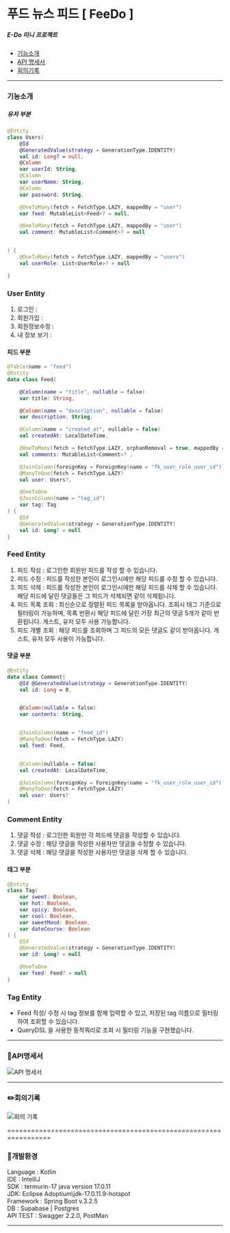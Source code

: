 # 푸드 뉴스 피드 [ FeeDo ]
##### E-Do 미니 프로젝트
- [기능소개](#기능소개)
- [API 명세서](#API명세서)
- [회의기록](#✏회의기록)
-----------------------------------------------
### 기능소개
##### 유저 부분

```kotlin
@Entity
class Users(
    @Id
    @GeneratedValue(strategy = GenerationType.IDENTITY)
    val id: Long? = null,
    @Column
    var userId: String,
    @Column
    var userName: String,
    @Column
    var password: String,

    @OneToMany(fetch = FetchType.LAZY, mappedBy = "user")
    var feed: MutableList<Feed>? = null,

    @OneToMany(fetch = FetchType.LAZY, mappedBy = "user")
    val comment: MutableList<Comment>? = null


) {
    @OneToMany(fetch = FetchType.LAZY, mappedBy = "users")
    val userRole: List<UserRole>? = null

}
```
### User Entity

1. 로그인 : 
2. 회원가입 : 
3. 회원정보수정 :
4. 내 정보 보기 :
#### 피드 부분

```kotlin
@Table(name = "feed")
@Entity
data class Feed(

    @Column(name = "title", nullable = false)
    var title: String,

    @Column(name = "description", nullable = false)
    var description: String,

    @Column(name = "created_at", nullable = false)
    val createdAt: LocalDateTime,

    @OneToMany(fetch = FetchType.LAZY, orphanRemoval = true, mappedBy = "feed")
    val comments: MutableList<Comment>? ,

    @JoinColumn(foreignKey = ForeignKey(name = "fk_user_role_user_id"))
    @ManyToOne(fetch = FetchType.LAZY)
    val user: Users?,

    @OneToOne
    @JoinColumn(name = "tag_id")
    var tag: Tag
) {
    @Id
    @GeneratedValue(strategy = GenerationType.IDENTITY)
    val id: Long? = null
}

```
### Feed Entity

1. 피드 작성 : 로그인한 회원만 피드를 작성 할 수 있습니다.
2. 피드 수정 : 피드를 작성한 본인이 로그인시에만 해당 피드를 수정 할 수 있습니다.
3. 피드 삭제 : 피드를 작성한 본인이 로그인시에만 해당 피드를 삭제 할 수 있습니다. 해당 피드에 달린 댓글들은 그 피드가 삭제되면 같이 삭제됩니다.
4. 피드 목록 조회 : 최신순으로 정렬된 피드 목록을 받아옵니다. 조회시 태그 기준으로 필터링이 가능하며, 목록 반환시 해당 피드에 달린 가장 최근의 댓글 5개가 같이 반환됩니다. 게스트, 유저 모두 사용 가능합니다.
5. 피드 개별 조회 : 해당 피드를 조회하며 그 피드의 모든 댓글도 같이 받아옵니다. 게스트, 유저 모두 사용이 가능합니다.

#### 댓글 부분

```kotlin
@Entity
data class Comment(
    @Id @GeneratedValue(strategy = GenerationType.IDENTITY)
    val id: Long = 0,


    @Column(nullable = false)
    var contents: String,


    @JoinColumn(name = "feed_id")
    @ManyToOne(fetch = FetchType.LAZY)
    val feed: Feed,


    @Column(nullable = false)
    val createdAt: LocalDateTime,

    @JoinColumn(foreignKey = ForeignKey(name = "fk_user_role_user_id"))
    @ManyToOne(fetch = FetchType.LAZY)
    val user: Users?
)
```
### Comment Entity

1. 댓글 작성 : 로그인한 회원만 각 피드에 댓글을 작성할 수 있습니다.
2. 댓글 수정 : 해당 댓글을 작성한 사용자만 댓글을 수정할 수 있습니다.
3. 댓글 삭제 : 해당 댓글을 작성한 사용자만 댓글을 삭제 할 수 있습니다.
#### 태그 부분

```kotlin
@Entity
class Tag(
    var sweet: Boolean,
    var hot: Boolean,
    var spicy: Boolean,
    var cool: Boolean,
    var sweetMood: Boolean,
    var dateCourse: Boolean
) {
    @Id
    @GeneratedValue(strategy = GenerationType.IDENTITY)
    var id: Long? = null

    @OneToOne
    var feed: Feed? = null
}
```
### Tag Entity


* Feed 작성/ 수정 시 tag 정보를 함께 입력할 수 있고, 저장된 tag 이름으로 필터링하여 조회할 수 있습니다.
* QueryDSL 을 사용한 동적쿼리로 조회 시 필터링 기능을 구현했습니다.


-------------------------------------------------


### 📝API명세서
![API 명세서](https://www.notion.so/image/https%3A%2F%2Fprod-files-secure.s3.us-west-2.amazonaws.com%2F83c75a39-3aba-4ba4-a792-7aefe4b07895%2F0e06600b-6487-460e-ae7b-eb8e9c8926f8%2FUntitled.png?table=block&id=52d5e878-fbe1-4c88-bf18-10d7e6da36b4&spaceId=83c75a39-3aba-4ba4-a792-7aefe4b07895&width=2000&userId=131562d9-a5ac-40fb-acae-5482c29c5c70&cache=v2)

--------------------------------------------------
### ✏️회의기록
![회의 기록](https://www.notion.so/image/https%3A%2F%2Fprod-files-secure.s3.us-west-2.amazonaws.com%2F83c75a39-3aba-4ba4-a792-7aefe4b07895%2F5d006667-401b-4334-8df3-dca8283bbab4%2F%25ED%259A%258C%25EC%259D%2598_%25EA%25B8%25B0%25EB%25A1%259D.jpg?table=block&id=59d4ed19-db3a-407c-b742-1d8170a98fb3&spaceId=83c75a39-3aba-4ba4-a792-7aefe4b07895&width=2000&userId=131562d9-a5ac-40fb-acae-5482c29c5c70&cache=v2)

=================================================================

### 🔧개발환경 <br>
Language : Kotlin <br>
IDE : IntelliJ <br>
SDK : termurin-17 java version 17.0.11 <br>
JDK: Eclipse Adoptium\jdk-17.0.11.9-hotspot <br>
Framework : Spring Boot v.3.2.5 <br>
DB : Supabase | Postgres <br>
API TEST : Swagger 2.2.0, PostMan










------------------------






